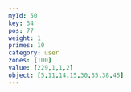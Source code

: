 ```yaml
---
myId: 50
key: 34
pos: 77
weight: 1
primes: 10
category: user
zones: [100]
value: [229,1,1,2]
object: [5,11,14,15,30,35,38,45]
---
```

